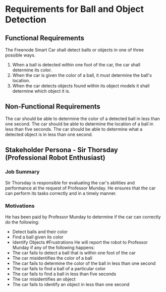 # Requirements for Ball and Object Detection

## Functional Requirements 
The Freenode Smart Car shall detect balls or objects in one of three possible ways.
1. When a ball is detected within one foot of the car, the car shall determine its color.
2. When the car is given the color of a ball, it must determine the ball's location.
3. When the car detects objects found within its object models it shall determine which object it is.

## Non-Functional Requirements
The car should be able to determine the color of a detected ball in less than one second.
The car should be able to determine the location of a ball in less than five seconds.
The car should be able to determine what a detected object is in less than one second.

## Stakeholder Persona - Sir Thorsday (Professional Robot Enthusiast)
### Job Summary
Sir Thorsday is responsible for evaluating the car's abilities and performance at the request of Professor Munday. He ensures that the car can perform its tasks correctly and in a timely manner.

### Motivations
He has been paid by Professor Munday to determine if the car can correctly do the following: 
- Detect balls and their color
- Find a ball given its color
- Identify Objects
#Frustrations
He will report the robot to Professor Munday if any of the following happens:
- The car fails to detect a ball that is within one foot of the car
- The car misidentifies the color of a ball
- The car fails to determine the color of the ball in less than one second
- The car fails to find a ball of a particular color
- The car fails to find a ball in less than five seconds
- The car misidentifies an object
- The car fails to identify an object in less than one second
